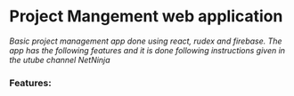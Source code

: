 # Project Mangement web application

_Basic project management app done using react, rudex and firebase. The app has the following features and it is done following instructions given in the utube channel NetNinja_
<br/>

### Features:

<br/>
